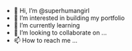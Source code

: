 - 👋 Hi, I’m @superhumangirl
- 👀 I’m interested in building my portfolio
- 🌱 I’m currently learning 
- 💞️ I’m looking to collaborate on ...
- 📫 How to reach me ...

<!---
superhumangirl/superhumangirl is a ✨ special ✨ repository because its `README.md` (this file) appears on your GitHub profile.
You can click the Preview link to take a look at your changes.
--->
